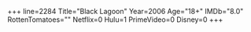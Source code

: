 +++
line=2284
Title="Black Lagoon"
Year=2006
Age="18+"
IMDb="8.0"
RottenTomatoes=""
Netflix=0
Hulu=1
PrimeVideo=0
Disney=0
+++

